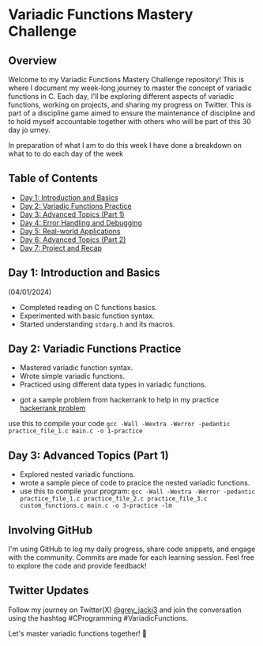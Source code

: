 # Variadic Functions Mastery Challenge

## Overview

Welcome to my Variadic Functions Mastery Challenge repository! This is where I document my week-long journey to master the concept of variadic functions in C. 
Each day, I'll be exploring different aspects of variadic functions, working on projects, and sharing my progress on Twitter.
This is part of a discipline game aimed to ensure the maintenance of discipline and to hold myself accountable together with others who will be part of this 30 day jo
urney.

In preparation of what I am to do this week I have done a breakdown on what to to do each day of the week

## Table of Contents

- [Day 1: Introduction and Basics](#day-1-introduction-and-basics)
- [Day 2: Variadic Functions Practice](#day-2-variadic-functions-practice)
- [Day 3: Advanced Topics (Part 1)](#day-3-advanced-topics-part-1)
- [Day 4: Error Handling and Debugging](#day-4-error-handling-and-debugging)
- [Day 5: Real-world Applications](#day-5-real-world-applications)
- [Day 6: Advanced Topics (Part 2)](#day-6-advanced-topics-part-2)
- [Day 7: Project and Recap](#day-7-project-and-recap)

## Day 1: Introduction and Basics 
(04/01/2024)

- Completed reading on C functions basics.
- Experimented with basic function syntax.
- Started understanding `stdarg.h` and its macros.

## Day 2: Variadic Functions Practice
- Mastered variadic function syntax.
- Wrote simple variadic functions.
- Practiced using different data types in variadic functions.

* got a sample problem from hackerrank to help in my practice [hackerrank problem](practice_file_1.c)

use this to compile your code
`gcc -Wall -Wextra -Werror -pedantic practice_file_1.c main.c -o 1-practice`

## Day 3: Advanced Topics (Part 1)
- Explored nested variadic functions.
- wrote a sample piece of code to pracice the nested variadic functions.
- use this to compile your program: 
`gcc -Wall -Wextra -Werror -pedantic practice_file_1.c practice_file_2.c practice_file_3.c custom_functions.c main.c -o 3-practice -lm`
## Involving GitHub

I'm using GitHub to log my daily progress, share code snippets, and engage with the community.
Commits are made for each learning session. Feel free to explore the code and provide feedback!

## Twitter Updates

Follow my journey on Twitter(X) [@grey_jacki3](https://x.com/grey_jacki3?t=ERZ2TKae4lhBI_4l8c8b5Q&s=09) and join the conversation using the hashtag #CProgramming #VariadicFunctions.

Let's master variadic functions together! 🚀
